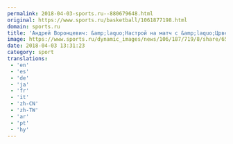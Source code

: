 ```yaml
---
permalink: 2018-04-03-sports.ru--880679648.html
original: https://www.sports.ru/basketball/1061877198.html
domain: sports.ru
title: 'Андрей Воронцевич: &amp;laquo;Настрой на матч с &amp;laquo;Црвеной Звездой&amp;raquo; &amp;ndash; самый боевой&amp;raquo;'
image: https://www.sports.ru/dynamic_images/news/106/187/719/8/share/655010.png
date: 2018-04-03 13:31:23
category: sport
translations: 
 - 'en'
 - 'es'
 - 'de'
 - 'ja'
 - 'fr'
 - 'it'
 - 'zh-CN'
 - 'zh-TW'
 - 'ar'
 - 'pt'
 - 'hy'
---
```


